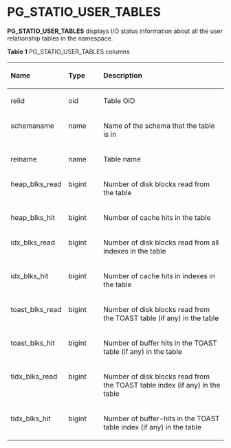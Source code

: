 # PG\_STATIO\_USER\_TABLES<a name="EN-US_TOPIC_0242385992"></a>

**PG\_STATIO\_USER\_TABLES**  displays I/O status information about all the user relationship tables in the namespace.

**Table  1**  PG\_STATIO\_USER\_TABLES columns

<a name="en-us_topic_0237122465_en-us_topic_0059778777_tb5bd988c593e40d9a9477a7b6f44f03f"></a>
<table><thead align="left"><tr id="en-us_topic_0237122465_en-us_topic_0059778777_rcbf05acfa5494c7ba6304d78ac7d73b6"><th class="cellrowborder" valign="top" width="23.97%" id="mcps1.2.4.1.1"><p id="en-us_topic_0237122465_en-us_topic_0059778777_a228f2d49385643a8a20024d8b1979542"><a name="en-us_topic_0237122465_en-us_topic_0059778777_a228f2d49385643a8a20024d8b1979542"></a><a name="en-us_topic_0237122465_en-us_topic_0059778777_a228f2d49385643a8a20024d8b1979542"></a>Name</p>
</th>
<th class="cellrowborder" valign="top" width="16.45%" id="mcps1.2.4.1.2"><p id="en-us_topic_0237122465_en-us_topic_0059778777_a48a8c5965d8a45ab81a6ef0cfd9f0f58"><a name="en-us_topic_0237122465_en-us_topic_0059778777_a48a8c5965d8a45ab81a6ef0cfd9f0f58"></a><a name="en-us_topic_0237122465_en-us_topic_0059778777_a48a8c5965d8a45ab81a6ef0cfd9f0f58"></a>Type</p>
</th>
<th class="cellrowborder" valign="top" width="59.58%" id="mcps1.2.4.1.3"><p id="en-us_topic_0237122465_en-us_topic_0059778777_adeae4cb24d5b4a249c738c366b87b436"><a name="en-us_topic_0237122465_en-us_topic_0059778777_adeae4cb24d5b4a249c738c366b87b436"></a><a name="en-us_topic_0237122465_en-us_topic_0059778777_adeae4cb24d5b4a249c738c366b87b436"></a>Description</p>
</th>
</tr>
</thead>
<tbody><tr id="en-us_topic_0237122465_en-us_topic_0059778777_r2d98de4db3c64617b88c404e1bb105e7"><td class="cellrowborder" valign="top" width="23.97%" headers="mcps1.2.4.1.1 "><p id="en-us_topic_0237122465_en-us_topic_0059778777_aa6e69d64b09d4ba7a30bb3bd12835ba8"><a name="en-us_topic_0237122465_en-us_topic_0059778777_aa6e69d64b09d4ba7a30bb3bd12835ba8"></a><a name="en-us_topic_0237122465_en-us_topic_0059778777_aa6e69d64b09d4ba7a30bb3bd12835ba8"></a>relid</p>
</td>
<td class="cellrowborder" valign="top" width="16.45%" headers="mcps1.2.4.1.2 "><p id="en-us_topic_0237122465_en-us_topic_0059778777_afa7694aa301143f79a5d8470b793c19e"><a name="en-us_topic_0237122465_en-us_topic_0059778777_afa7694aa301143f79a5d8470b793c19e"></a><a name="en-us_topic_0237122465_en-us_topic_0059778777_afa7694aa301143f79a5d8470b793c19e"></a>oid</p>
</td>
<td class="cellrowborder" valign="top" width="59.58%" headers="mcps1.2.4.1.3 "><p id="en-us_topic_0237122465_en-us_topic_0059778777_ab2044c85e45a44369026add292785bc7"><a name="en-us_topic_0237122465_en-us_topic_0059778777_ab2044c85e45a44369026add292785bc7"></a><a name="en-us_topic_0237122465_en-us_topic_0059778777_ab2044c85e45a44369026add292785bc7"></a>Table OID</p>
</td>
</tr>
<tr id="en-us_topic_0237122465_en-us_topic_0059778777_r0f0ae504adc1415ca98a00994cfd7946"><td class="cellrowborder" valign="top" width="23.97%" headers="mcps1.2.4.1.1 "><p id="en-us_topic_0237122465_en-us_topic_0059778777_a5c3ca6719cd74cb09b222d64e7d328fe"><a name="en-us_topic_0237122465_en-us_topic_0059778777_a5c3ca6719cd74cb09b222d64e7d328fe"></a><a name="en-us_topic_0237122465_en-us_topic_0059778777_a5c3ca6719cd74cb09b222d64e7d328fe"></a>schemaname</p>
</td>
<td class="cellrowborder" valign="top" width="16.45%" headers="mcps1.2.4.1.2 "><p id="en-us_topic_0237122465_en-us_topic_0059778777_a3c149a9865a44cb4bc6ce5c278fa5f84"><a name="en-us_topic_0237122465_en-us_topic_0059778777_a3c149a9865a44cb4bc6ce5c278fa5f84"></a><a name="en-us_topic_0237122465_en-us_topic_0059778777_a3c149a9865a44cb4bc6ce5c278fa5f84"></a>name</p>
</td>
<td class="cellrowborder" valign="top" width="59.58%" headers="mcps1.2.4.1.3 "><p id="en-us_topic_0237122465_en-us_topic_0059778777_a95096333715f4e249d952a839cc867b6"><a name="en-us_topic_0237122465_en-us_topic_0059778777_a95096333715f4e249d952a839cc867b6"></a><a name="en-us_topic_0237122465_en-us_topic_0059778777_a95096333715f4e249d952a839cc867b6"></a>Name of the schema that the table is in</p>
</td>
</tr>
<tr id="en-us_topic_0237122465_en-us_topic_0059778777_r0ec2ba23cb874d5f93c65be416ff99f1"><td class="cellrowborder" valign="top" width="23.97%" headers="mcps1.2.4.1.1 "><p id="en-us_topic_0237122465_en-us_topic_0059778777_ab5c41bcebc3646239512f7840e9fde1f"><a name="en-us_topic_0237122465_en-us_topic_0059778777_ab5c41bcebc3646239512f7840e9fde1f"></a><a name="en-us_topic_0237122465_en-us_topic_0059778777_ab5c41bcebc3646239512f7840e9fde1f"></a>relname</p>
</td>
<td class="cellrowborder" valign="top" width="16.45%" headers="mcps1.2.4.1.2 "><p id="en-us_topic_0237122465_en-us_topic_0059778777_ae096f14496fd434f9f394c0560c6d837"><a name="en-us_topic_0237122465_en-us_topic_0059778777_ae096f14496fd434f9f394c0560c6d837"></a><a name="en-us_topic_0237122465_en-us_topic_0059778777_ae096f14496fd434f9f394c0560c6d837"></a>name</p>
</td>
<td class="cellrowborder" valign="top" width="59.58%" headers="mcps1.2.4.1.3 "><p id="en-us_topic_0237122465_en-us_topic_0059778777_a3ce32745ea81431f9190fa8cf3a3af3f"><a name="en-us_topic_0237122465_en-us_topic_0059778777_a3ce32745ea81431f9190fa8cf3a3af3f"></a><a name="en-us_topic_0237122465_en-us_topic_0059778777_a3ce32745ea81431f9190fa8cf3a3af3f"></a>Table name</p>
</td>
</tr>
<tr id="en-us_topic_0237122465_en-us_topic_0059778777_r5dbba4640a6749efbd48f4023df95a23"><td class="cellrowborder" valign="top" width="23.97%" headers="mcps1.2.4.1.1 "><p id="en-us_topic_0237122465_en-us_topic_0059778777_a7e27c1925a8e47e3b9f57e3c067d70a3"><a name="en-us_topic_0237122465_en-us_topic_0059778777_a7e27c1925a8e47e3b9f57e3c067d70a3"></a><a name="en-us_topic_0237122465_en-us_topic_0059778777_a7e27c1925a8e47e3b9f57e3c067d70a3"></a>heap_blks_read</p>
</td>
<td class="cellrowborder" valign="top" width="16.45%" headers="mcps1.2.4.1.2 "><p id="en-us_topic_0237122465_en-us_topic_0059778777_a782b7c92a4224f53bb869e41923fdc5d"><a name="en-us_topic_0237122465_en-us_topic_0059778777_a782b7c92a4224f53bb869e41923fdc5d"></a><a name="en-us_topic_0237122465_en-us_topic_0059778777_a782b7c92a4224f53bb869e41923fdc5d"></a>bigint</p>
</td>
<td class="cellrowborder" valign="top" width="59.58%" headers="mcps1.2.4.1.3 "><p id="en-us_topic_0237122465_en-us_topic_0059778777_afcd26d520c5e46c2a5fc22f1acbfa7a6"><a name="en-us_topic_0237122465_en-us_topic_0059778777_afcd26d520c5e46c2a5fc22f1acbfa7a6"></a><a name="en-us_topic_0237122465_en-us_topic_0059778777_afcd26d520c5e46c2a5fc22f1acbfa7a6"></a>Number of disk blocks read from the table</p>
</td>
</tr>
<tr id="en-us_topic_0237122465_en-us_topic_0059778777_r07a839cc71b14e65b10102e4f144e9da"><td class="cellrowborder" valign="top" width="23.97%" headers="mcps1.2.4.1.1 "><p id="en-us_topic_0237122465_en-us_topic_0059778777_aefc1dc5df2224b22a3ce058183f39423"><a name="en-us_topic_0237122465_en-us_topic_0059778777_aefc1dc5df2224b22a3ce058183f39423"></a><a name="en-us_topic_0237122465_en-us_topic_0059778777_aefc1dc5df2224b22a3ce058183f39423"></a>heap_blks_hit</p>
</td>
<td class="cellrowborder" valign="top" width="16.45%" headers="mcps1.2.4.1.2 "><p id="en-us_topic_0237122465_en-us_topic_0059778777_a167efc4cf9b44b9897a9ca83bb7602ad"><a name="en-us_topic_0237122465_en-us_topic_0059778777_a167efc4cf9b44b9897a9ca83bb7602ad"></a><a name="en-us_topic_0237122465_en-us_topic_0059778777_a167efc4cf9b44b9897a9ca83bb7602ad"></a>bigint</p>
</td>
<td class="cellrowborder" valign="top" width="59.58%" headers="mcps1.2.4.1.3 "><p id="en-us_topic_0237122465_en-us_topic_0059778777_a688c089e0b2d4899886e1273b60ebaa6"><a name="en-us_topic_0237122465_en-us_topic_0059778777_a688c089e0b2d4899886e1273b60ebaa6"></a><a name="en-us_topic_0237122465_en-us_topic_0059778777_a688c089e0b2d4899886e1273b60ebaa6"></a>Number of cache hits in the table</p>
</td>
</tr>
<tr id="en-us_topic_0237122465_en-us_topic_0059778777_rcdc0867299e341aca10c30b57bf76a85"><td class="cellrowborder" valign="top" width="23.97%" headers="mcps1.2.4.1.1 "><p id="en-us_topic_0237122465_en-us_topic_0059778777_a20c46d73c6164f7485b7571e83660745"><a name="en-us_topic_0237122465_en-us_topic_0059778777_a20c46d73c6164f7485b7571e83660745"></a><a name="en-us_topic_0237122465_en-us_topic_0059778777_a20c46d73c6164f7485b7571e83660745"></a>idx_blks_read</p>
</td>
<td class="cellrowborder" valign="top" width="16.45%" headers="mcps1.2.4.1.2 "><p id="en-us_topic_0237122465_en-us_topic_0059778777_ac21fee56fcbf4b36804fe1bb74809287"><a name="en-us_topic_0237122465_en-us_topic_0059778777_ac21fee56fcbf4b36804fe1bb74809287"></a><a name="en-us_topic_0237122465_en-us_topic_0059778777_ac21fee56fcbf4b36804fe1bb74809287"></a>bigint</p>
</td>
<td class="cellrowborder" valign="top" width="59.58%" headers="mcps1.2.4.1.3 "><p id="en-us_topic_0237122465_en-us_topic_0059778777_a47684cb97e814e298a917f064b497d5a"><a name="en-us_topic_0237122465_en-us_topic_0059778777_a47684cb97e814e298a917f064b497d5a"></a><a name="en-us_topic_0237122465_en-us_topic_0059778777_a47684cb97e814e298a917f064b497d5a"></a>Number of disk blocks read from all indexes in the table</p>
</td>
</tr>
<tr id="en-us_topic_0237122465_en-us_topic_0059778777_r264e195960754d0697c4483aef32589f"><td class="cellrowborder" valign="top" width="23.97%" headers="mcps1.2.4.1.1 "><p id="en-us_topic_0237122465_en-us_topic_0059778777_ab28617def279422d978500b9d94678a7"><a name="en-us_topic_0237122465_en-us_topic_0059778777_ab28617def279422d978500b9d94678a7"></a><a name="en-us_topic_0237122465_en-us_topic_0059778777_ab28617def279422d978500b9d94678a7"></a>idx_blks_hit</p>
</td>
<td class="cellrowborder" valign="top" width="16.45%" headers="mcps1.2.4.1.2 "><p id="en-us_topic_0237122465_en-us_topic_0059778777_a5ccd2ef87e90491db00bd1f82bd2bdc1"><a name="en-us_topic_0237122465_en-us_topic_0059778777_a5ccd2ef87e90491db00bd1f82bd2bdc1"></a><a name="en-us_topic_0237122465_en-us_topic_0059778777_a5ccd2ef87e90491db00bd1f82bd2bdc1"></a>bigint</p>
</td>
<td class="cellrowborder" valign="top" width="59.58%" headers="mcps1.2.4.1.3 "><p id="en-us_topic_0237122465_en-us_topic_0059778777_a1dd83cef031d4ea58c6a2e2cf7239060"><a name="en-us_topic_0237122465_en-us_topic_0059778777_a1dd83cef031d4ea58c6a2e2cf7239060"></a><a name="en-us_topic_0237122465_en-us_topic_0059778777_a1dd83cef031d4ea58c6a2e2cf7239060"></a>Number of cache hits in indexes in the table</p>
</td>
</tr>
<tr id="en-us_topic_0237122465_en-us_topic_0059778777_r255dc3c1db3e431fa07878083046e0e0"><td class="cellrowborder" valign="top" width="23.97%" headers="mcps1.2.4.1.1 "><p id="en-us_topic_0237122465_en-us_topic_0059778777_a5484f71a8ab8454cbbb7d3374f646738"><a name="en-us_topic_0237122465_en-us_topic_0059778777_a5484f71a8ab8454cbbb7d3374f646738"></a><a name="en-us_topic_0237122465_en-us_topic_0059778777_a5484f71a8ab8454cbbb7d3374f646738"></a>toast_blks_read</p>
</td>
<td class="cellrowborder" valign="top" width="16.45%" headers="mcps1.2.4.1.2 "><p id="en-us_topic_0237122465_en-us_topic_0059778777_abafa2d07326f435382c866419041380d"><a name="en-us_topic_0237122465_en-us_topic_0059778777_abafa2d07326f435382c866419041380d"></a><a name="en-us_topic_0237122465_en-us_topic_0059778777_abafa2d07326f435382c866419041380d"></a>bigint</p>
</td>
<td class="cellrowborder" valign="top" width="59.58%" headers="mcps1.2.4.1.3 "><p id="en-us_topic_0237122465_en-us_topic_0059778777_ad37f8635423243cd848cdff3e08d2a19"><a name="en-us_topic_0237122465_en-us_topic_0059778777_ad37f8635423243cd848cdff3e08d2a19"></a><a name="en-us_topic_0237122465_en-us_topic_0059778777_ad37f8635423243cd848cdff3e08d2a19"></a>Number of disk blocks read from the TOAST table (if any) in the table</p>
</td>
</tr>
<tr id="en-us_topic_0237122465_en-us_topic_0059778777_r8cbeae3c28924ecfb8b58e9af1deca74"><td class="cellrowborder" valign="top" width="23.97%" headers="mcps1.2.4.1.1 "><p id="en-us_topic_0237122465_en-us_topic_0059778777_a5288abb1b2e641919998b273fb9b3a75"><a name="en-us_topic_0237122465_en-us_topic_0059778777_a5288abb1b2e641919998b273fb9b3a75"></a><a name="en-us_topic_0237122465_en-us_topic_0059778777_a5288abb1b2e641919998b273fb9b3a75"></a>toast_blks_hit</p>
</td>
<td class="cellrowborder" valign="top" width="16.45%" headers="mcps1.2.4.1.2 "><p id="en-us_topic_0237122465_en-us_topic_0059778777_a9f7a7e3c17c74bb8b390ed159cd31b13"><a name="en-us_topic_0237122465_en-us_topic_0059778777_a9f7a7e3c17c74bb8b390ed159cd31b13"></a><a name="en-us_topic_0237122465_en-us_topic_0059778777_a9f7a7e3c17c74bb8b390ed159cd31b13"></a>bigint</p>
</td>
<td class="cellrowborder" valign="top" width="59.58%" headers="mcps1.2.4.1.3 "><p id="en-us_topic_0237122465_en-us_topic_0059778777_a2d87bc4d4d1447a7840bf0516a968ba4"><a name="en-us_topic_0237122465_en-us_topic_0059778777_a2d87bc4d4d1447a7840bf0516a968ba4"></a><a name="en-us_topic_0237122465_en-us_topic_0059778777_a2d87bc4d4d1447a7840bf0516a968ba4"></a>Number of buffer hits in the TOAST table (if any) in the table</p>
</td>
</tr>
<tr id="en-us_topic_0237122465_en-us_topic_0059778777_r6e1d63e9899a42f983fb13aa1a20cb5d"><td class="cellrowborder" valign="top" width="23.97%" headers="mcps1.2.4.1.1 "><p id="en-us_topic_0237122465_en-us_topic_0059778777_a742096cd4c834d82b0c497711ed4f573"><a name="en-us_topic_0237122465_en-us_topic_0059778777_a742096cd4c834d82b0c497711ed4f573"></a><a name="en-us_topic_0237122465_en-us_topic_0059778777_a742096cd4c834d82b0c497711ed4f573"></a>tidx_blks_read</p>
</td>
<td class="cellrowborder" valign="top" width="16.45%" headers="mcps1.2.4.1.2 "><p id="en-us_topic_0237122465_en-us_topic_0059778777_a6dac0489ae094052bfb6473df2f4b6ae"><a name="en-us_topic_0237122465_en-us_topic_0059778777_a6dac0489ae094052bfb6473df2f4b6ae"></a><a name="en-us_topic_0237122465_en-us_topic_0059778777_a6dac0489ae094052bfb6473df2f4b6ae"></a>bigint</p>
</td>
<td class="cellrowborder" valign="top" width="59.58%" headers="mcps1.2.4.1.3 "><p id="en-us_topic_0237122465_en-us_topic_0059778777_a1509e99266c74b9eaf06b3d2506ee477"><a name="en-us_topic_0237122465_en-us_topic_0059778777_a1509e99266c74b9eaf06b3d2506ee477"></a><a name="en-us_topic_0237122465_en-us_topic_0059778777_a1509e99266c74b9eaf06b3d2506ee477"></a>Number of disk blocks read from the TOAST table index (if any) in the table</p>
</td>
</tr>
<tr id="en-us_topic_0237122465_en-us_topic_0059778777_r1ad0c568775146c99e5c3e2c5d3731f4"><td class="cellrowborder" valign="top" width="23.97%" headers="mcps1.2.4.1.1 "><p id="en-us_topic_0237122465_en-us_topic_0059778777_af4bebbf3595b4cf4a74a45ac46f5cc77"><a name="en-us_topic_0237122465_en-us_topic_0059778777_af4bebbf3595b4cf4a74a45ac46f5cc77"></a><a name="en-us_topic_0237122465_en-us_topic_0059778777_af4bebbf3595b4cf4a74a45ac46f5cc77"></a>tidx_blks_hit</p>
</td>
<td class="cellrowborder" valign="top" width="16.45%" headers="mcps1.2.4.1.2 "><p id="en-us_topic_0237122465_en-us_topic_0059778777_a9e4202bc04fa46a9aedb289d425e96c0"><a name="en-us_topic_0237122465_en-us_topic_0059778777_a9e4202bc04fa46a9aedb289d425e96c0"></a><a name="en-us_topic_0237122465_en-us_topic_0059778777_a9e4202bc04fa46a9aedb289d425e96c0"></a>bigint</p>
</td>
<td class="cellrowborder" valign="top" width="59.58%" headers="mcps1.2.4.1.3 "><p id="en-us_topic_0237122465_en-us_topic_0059778777_ab7e1dfd2ae914592abd61e35b45a2f12"><a name="en-us_topic_0237122465_en-us_topic_0059778777_ab7e1dfd2ae914592abd61e35b45a2f12"></a><a name="en-us_topic_0237122465_en-us_topic_0059778777_ab7e1dfd2ae914592abd61e35b45a2f12"></a>Number of buffer-hits in the TOAST table index (if any) in the table</p>
</td>
</tr>
</tbody>
</table>

